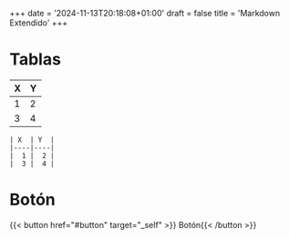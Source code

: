 +++
date = '2024-11-13T20:18:08+01:00'
draft = false
title = 'Markdown Extendido'
+++

# Tablas

| X  | Y  |
|----|----|
|  1 |  2 |
|  3 |  4 |

```
| X  | Y  |
|----|----|
|  1 |  2 |
|  3 |  4 |
```
# Botón

{{< button href="#button" target="_self" >}}
Botón{{< /button >}}
